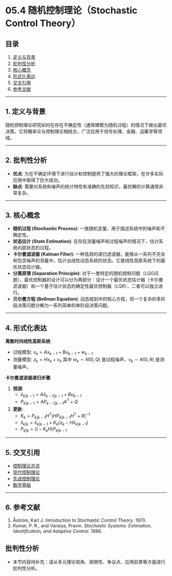 # 05.4 随机控制理论（Stochastic Control Theory）

## 目录

1.  [定义与背景](#1-定义与背景)
2.  [批判性分析](#2-批判性分析)
3.  [核心概念](#3-核心概念)
4.  [形式化表达](#4-形式化表达)
5.  [交叉引用](#5-交叉引用)
6.  [参考文献](#6-参考文献)

---

## 1. 定义与背景

随机控制理论研究如何在存在不确定性（通常建模为随机过程）的情况下做出最优决策。它将概率论与控制理论相结合，广泛应用于信号处理、金融、运筹学等领域。

---

## 2. 批判性分析

-   **优点**: 为在不确定环境下进行估计和控制提供了强大的理论框架，在许多实际应用中取得了巨大成功。
-   **缺点**: 需要对系统和噪声的统计特性有准确的先验知识，最优解的计算通常非常复杂。

---

## 3. 核心概念

-   **随机过程 (Stochastic Process)**: 一族随机变量，用于描述系统中的噪声和不确定性。
-   **状态估计 (State Estimation)**: 在存在测量噪声和过程噪声的情况下，估计系统内部状态的过程。
-   **卡尔曼滤波器 (Kalman Filter)**: 一种高效的递归滤波器，能够从一系列不完全和包含噪声的测量中，估计出线性动态系统的状态。它是线性高斯系统下的最优状态估计器。
-   **分离原理 (Separation Principle)**: 对于一类特定的随机控制问题（LQG问题），最优控制器的设计可以分为两部分：设计一个最优状态估计器（卡尔曼滤波器）和一个基于估计状态的确定性最优控制器（LQR），二者可以独立进行。
-   **贝尔曼方程 (Bellman Equation)**: 动态规划中的核心方程，将一个复杂的多阶段决策问题分解为一系列简单的单阶段决策问题。

---

## 4. 形式化表达

**离散时间线性高斯系统**:
-   过程模型: $x_k = A x_{k-1} + B u_{k-1} + w_{k-1}$
-   测量模型: $z_k = H x_k + v_k$
其中 $w_k \sim N(0, Q)$ 是过程噪声，$v_k \sim N(0, R)$ 是测量噪声。

**卡尔曼滤波器递归步骤**:
1.  **预测**:
    -   $\hat{x}_{k|k-1} = A \hat{x}_{k-1|k-1} + B u_{k-1}$
    -   $P_{k|k-1} = A P_{k-1|k-1} A^T + Q$
2.  **更新**:
    -   $K_k = P_{k|k-1} H^T (H P_{k|k-1} H^T + R)^{-1}$
    -   $\hat{x}_{k|k} = \hat{x}_{k|k-1} + K_k(z_k - H \hat{x}_{k|k-1})$
    -   $P_{k|k} = (I - K_k H) P_{k|k-1}$

---

## 5. 交叉引用

-   [控制理论总览](README.md)
-   [现代控制理论](05.2_Modern_Control_Theory.md)
-   [先进控制理论](05.3_Advanced_Control_Theory.md)
-   [数学基础](README.md)

---

## 6. 参考文献

1.  Åström, Karl J. *Introduction to Stochastic Control Theory*. 1970.
2.  Kumar, P. R., and Varaiya, Pravin. *Stochastic Systems: Estimation, Identification, and Adaptive Control*. 1986. 

## 批判性分析

- 本节内容待补充：请从多元理论视角、局限性、争议点、应用前景等方面进行批判性分析。
